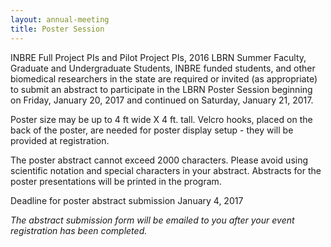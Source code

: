 ```yaml
---
layout: annual-meeting
title: Poster Session
---
```


INBRE Full Project PIs and Pilot Project PIs, 2016 LBRN Summer Faculty, Graduate and Undergraduate Students, INBRE funded students, and other biomedical researchers in the state are required or invited (as appropriate) to submit an abstract to participate in the LBRN Poster Session beginning on Friday, January 20, 2017 and continued on Saturday, January 21, 2017.

Poster size may be up to 4 ft wide X 4 ft. tall. <span class="text-error">Velcro hooks, placed on the back of the poster, are needed for poster display setup - they will be provided at registration.</span>

The poster abstract cannot exceed 2000 characters. Please avoid using scientific notation and special characters in your abstract. Abstracts for the poster presentations will be printed in the program.

<p class="text-error">Deadline for poster abstract submission January 4, 2017</p>

*The abstract submission form will be emailed to you after your event registration has been completed.*